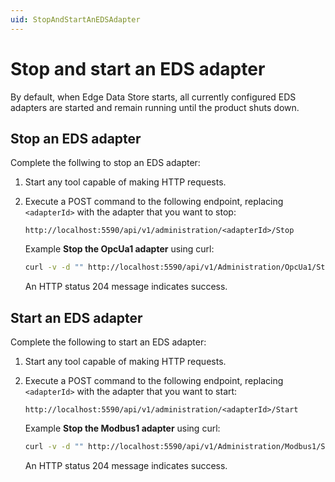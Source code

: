 ```yaml
---
uid: StopAndStartAnEDSAdapter
---
```


# Stop and start an EDS adapter

By default, when Edge Data Store starts, all currently configured EDS adapters are started and remain running until the product shuts down.

## Stop an EDS adapter

Complete the follwing to stop an EDS adapter:

1. Start any tool capable of making HTTP requests.
2. Execute a POST command to the following endpoint, replacing `<adapterId>` with the adapter that you want to stop:

    ```http
    http://localhost:5590/api/v1/administration/<adapterId>/Stop
    ```

    Example **Stop the OpcUa1 adapter** using curl: 

    ```bash
    curl -v -d "" http://localhost:5590/api/v1/Administration/OpcUa1/Stop
    ```

    An HTTP status 204 message indicates success.

## Start an EDS adapter

Complete the following to start an EDS adapter:

1. Start any tool capable of making HTTP requests.
2. Execute a POST command to the following endpoint, replacing `<adapterId>` with the adapter that you want to start:

    ```http
    http://localhost:5590/api/v1/administration/<adapterId>/Start
    ```

    Example **Stop the Modbus1 adapter** using curl:

    ```bash
    curl -v -d "" http://localhost:5590/api/v1/Administration/Modbus1/Start
    ```

    An HTTP status 204 message indicates success.
